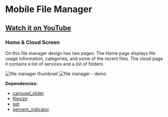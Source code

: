 # Mobile File Manager

## [Watch it on YouTube](https://youtu.be/0ypIiHqJ1RU)

### Home & Cloud Screen

On this file manager design has two pages. The Home page displays file usage information, categories, and some of the recent files. The cloud page it contains a list of services and a list of folders.

![file manager thumbnail](https://user-images.githubusercontent.com/89120990/133015254-ba4b3485-b923-4131-848f-29f628d86f5b.png)
![file manager - demo](https://user-images.githubusercontent.com/89120990/135745934-3d0ef8c0-3bbb-48b6-b865-2f506ac07e4f.gif)



**Dependencies:**

- [carousel_slider](https://pub.dev/packages/carousel_slider)
- [filesize](https://pub.dev/packages/filesize)
- [get](https://pub.dev/packages/get)
- [percent_indicator](https://pub.dev/packages/percent_indicator)
